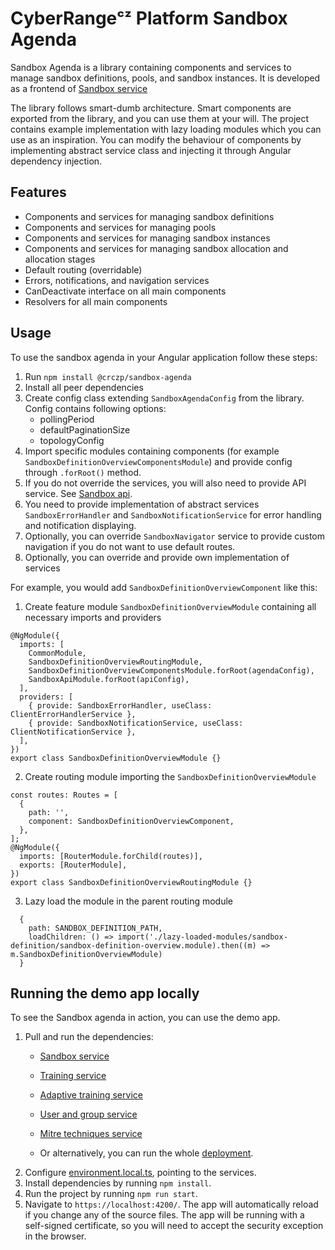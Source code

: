 # CyberRangeᶜᶻ Platform Sandbox Agenda

Sandbox Agenda is a library containing components and services to manage sandbox definitions, pools, and sandbox instances.
It is developed as a frontend of [Sandbox service](https://github.com/cyberrangecz/backend-sandbox-service)

The library follows smart-dumb architecture. Smart components are exported from the library, and you can use them at your will. The project contains example implementation with lazy loading modules which you can use as an inspiration.
You can modify the behaviour of components by implementing abstract service class and injecting it through Angular dependency injection.

## Features

* Components and services for managing sandbox definitions
* Components and services for managing pools
* Components and services for managing sandbox instances
* Components and services for managing sandbox allocation and allocation stages
* Default routing (overridable)
* Errors, notifications, and navigation services
* CanDeactivate interface on all main components
* Resolvers for all main components

## Usage

To use the sandbox agenda in your Angular application follow these steps:

1. Run `npm install @crczp/sandbox-agenda`
2. Install all peer dependencies
3. Create config class extending `SandboxAgendaConfig` from the library. Config contains following options:
    + pollingPeriod
    + defaultPaginationSize
    + topologyConfig
4. Import specific modules containing components (for example `SandboxDefinitionOverviewComponentsModule`) and provide config through `.forRoot()` method.
5. If you do not override the services, you will also need to provide API service. See [Sandbox api](https://github.com/cyberrangecz/frontend-sandbox-api).
6. You need to provide implementation of abstract services `SandboxErrorHandler` and `SandboxNotificationService` for error handling and notification displaying.
7. Optionally, you can override `SandboxNavigator` service to provide custom navigation if you do not want to use default routes.
8. Optionally, you can override and provide own implementation of services

For example, you would add `SandboxDefinitionOverviewComponent` like this:

1. Create feature module `SandboxDefinitionOverviewModule` containing all necessary imports and providers

```
@NgModule({
  imports: [
    CommonModule,
    SandboxDefinitionOverviewRoutingModule,
    SandboxDefinitionOverviewComponentsModule.forRoot(agendaConfig),
    SandboxApiModule.forRoot(apiConfig),
  ],
  providers: [
    { provide: SandboxErrorHandler, useClass: ClientErrorHandlerService },
    { provide: SandboxNotificationService, useClass: ClientNotificationService },
  ],
})
export class SandboxDefinitionOverviewModule {}
```

2. Create routing module importing the `SandboxDefinitionOverviewModule`

```
const routes: Routes = [
  {
    path: '',
    component: SandboxDefinitionOverviewComponent,
  },
];
@NgModule({
  imports: [RouterModule.forChild(routes)],
  exports: [RouterModule],
})
export class SandboxDefinitionOverviewRoutingModule {}
```

3. Lazy load the module in the parent routing module

```
  {
    path: SANDBOX_DEFINITION_PATH,
    loadChildren: () => import('./lazy-loaded-modules/sandbox-definition/sandbox-definition-overview.module).then((m) => m.SandboxDefinitionOverviewModule)
  }
```

## Running the demo app locally

To see the Sandbox agenda in action, you can use the demo app.

1. Pull and run the dependencies:
    + [Sandbox service](https://github.com/cyberrangecz/backend-sandbox-service)
    + [Training service](https://github.com/cyberrangecz/backend-training)
    + [Adaptive training service](https://github.com/cyberrangecz/backend-adaptive-training)
    + [User and group service](https://github.com/cyberrangecz/backend-user-and-group)
    + [Mitre techniques service](https://github.com/cyberrangecz/backend-mitre-technique-service)

    + Or alternatively, you can run the whole [deployment](https://github.com/cyberrangecz/devops-helm).
2. Configure [environment.local.ts](projects/sandbox-agenda-example-app/src/environments/environment.local.ts), pointing to the services.
3. Install dependencies by running `npm install`.
4. Run the project by running `npm run start`.
5. Navigate to `https://localhost:4200/`. The app will automatically reload if you change any of the source files. The app will be running with a self-signed certificate, so you will need to accept the security exception in the browser.

